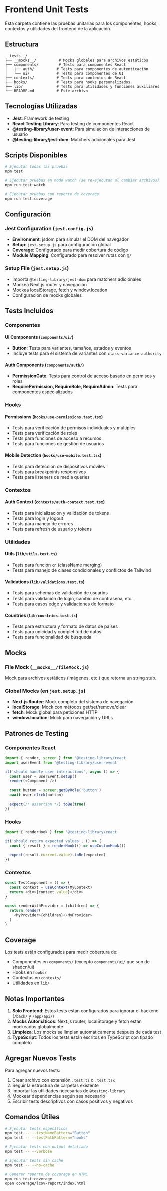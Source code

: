 # Frontend Unit Tests

Esta carpeta contiene las pruebas unitarias para los componentes, hooks, contextos y utilidades del frontend de la aplicación.

## Estructura

```
__tests__/
├── __mocks__/          # Mocks globales para archivos estáticos
├── components/         # Tests para componentes React
│   ├── auth/          # Tests para componentes de autenticación
│   └── ui/            # Tests para componentes de UI
├── contexts/          # Tests para contextos de React
├── hooks/             # Tests para hooks personalizados
├── lib/               # Tests para utilidades y funciones auxiliares
└── README.md          # Este archivo
```

## Tecnologías Utilizadas

- **Jest**: Framework de testing
- **React Testing Library**: Para testing de componentes React
- **@testing-library/user-event**: Para simulación de interacciones de usuario
- **@testing-library/jest-dom**: Matchers adicionales para Jest

## Scripts Disponibles

```bash
# Ejecutar todas las pruebas
npm test

# Ejecutar pruebas en modo watch (se re-ejecutan al cambiar archivos)
npm run test:watch

# Ejecutar pruebas con reporte de coverage
npm run test:coverage
```

## Configuración

### Jest Configuration (`jest.config.js`)

- **Environment**: jsdom para simular el DOM del navegador
- **Setup**: `jest.setup.js` para configuración global
- **Coverage**: Configurado para medir cobertura de código
- **Module Mapping**: Configurado para resolver rutas con `@/`

### Setup File (`jest.setup.js`)

- Importa `@testing-library/jest-dom` para matchers adicionales
- Mockea Next.js router y navegación
- Mockea localStorage, fetch y window.location
- Configuración de mocks globales

## Tests Incluidos

### Componentes

#### UI Components (`components/ui/`)
- **Button**: Tests para variantes, tamaños, estados y eventos
- Incluye tests para el sistema de variantes con `class-variance-authority`

#### Auth Components (`components/auth/`)
- **PermissionGate**: Tests para control de acceso basado en permisos y roles
- **RequirePermission, RequireRole, RequireAdmin**: Tests para componentes especializados

### Hooks

#### Permissions (`hooks/use-permissions.test.tsx`)
- Tests para verificación de permisos individuales y múltiples
- Tests para verificación de roles
- Tests para funciones de acceso a recursos
- Tests para funciones de gestión de usuarios

#### Mobile Detection (`hooks/use-mobile.test.tsx`)
- Tests para detección de dispositivos móviles
- Tests para breakpoints responsivos
- Tests para listeners de media queries

### Contextos

#### Auth Context (`contexts/auth-context.test.tsx`)
- Tests para inicialización y validación de tokens
- Tests para login y logout
- Tests para manejo de errores
- Tests para refresh de usuario y tokens

### Utilidades

#### Utils (`lib/utils.test.ts`)
- Tests para función `cn` (className merging)
- Tests para manejo de clases condicionales y conflictos de Tailwind

#### Validations (`lib/validations.test.ts`)
- Tests para schemas de validación de usuarios
- Tests para validación de login, cambio de contraseña, etc.
- Tests para casos edge y validaciones de formato

#### Countries (`lib/countries.test.ts`)
- Tests para estructura y formato de datos de países
- Tests para unicidad y completitud de datos
- Tests para funcionalidad de búsqueda

## Mocks

### File Mock (`__mocks__/fileMock.js`)
Mock para archivos estáticos (imágenes, etc.) que retorna un string stub.

### Global Mocks (en `jest.setup.js`)
- **Next.js Router**: Mock completo del sistema de navegación
- **localStorage**: Mock con métodos get/set/remove/clear
- **fetch**: Mock global para peticiones HTTP
- **window.location**: Mock para navegación y URLs

## Patrones de Testing

### Componentes React
```typescript
import { render, screen } from '@testing-library/react'
import userEvent from '@testing-library/user-event'

it('should handle user interactions', async () => {
  const user = userEvent.setup()
  render(<Component />)
  
  const button = screen.getByRole('button')
  await user.click(button)
  
  expect(/* assertion */).toBe(true)
})
```

### Hooks
```typescript
import { renderHook } from '@testing-library/react'

it('should return expected values', () => {
  const { result } = renderHook(() => useCustomHook())
  
  expect(result.current.value).toBe(expected)
})
```

### Contextos
```typescript
const TestComponent = () => {
  const context = useContext(MyContext)
  return <div>{context.value}</div>
}

const renderWithProvider = (children) => {
  return render(
    <MyProvider>{children}</MyProvider>
  )
}
```

## Coverage

Los tests están configurados para medir cobertura de:
- Componentes en `components/` (excepto `components/ui/` que son de shadcn/ui)
- Hooks en `hooks/`
- Contextos en `contexts/`
- Utilidades en `lib/`

## Notas Importantes

1. **Solo Frontend**: Estos tests están configurados para ignorar el backend (`/back/` y `/app/api/`)
2. **Mocks Automáticos**: Next.js router, localStorage y fetch están mockeados globalmente
3. **Limpieza**: Los mocks se limpian automáticamente después de cada test
4. **TypeScript**: Todos los tests están escritos en TypeScript con tipado completo

## Agregar Nuevos Tests

Para agregar nuevos tests:

1. Crear archivo con extensión `.test.ts` o `.test.tsx`
2. Seguir la estructura de carpetas existente
3. Importar las utilidades necesarias de `@testing-library`
4. Mockear dependencias según sea necesario
5. Escribir tests descriptivos con casos positivos y negativos

## Comandos Útiles

```bash
# Ejecutar tests específicos
npm test -- --testNamePattern="Button"
npm test -- --testPathPattern="hooks"

# Ejecutar tests con output detallado
npm test -- --verbose

# Ejecutar tests sin cache
npm test -- --no-cache

# Generar reporte de coverage en HTML
npm run test:coverage
open coverage/lcov-report/index.html
```
